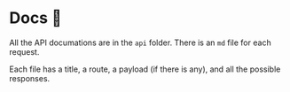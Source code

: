 # Docs 📄

All the API documations are in the `api` folder. There is an `md` file for each request.

Each file has a title, a route, a payload (if there is any), and all the possible responses.
